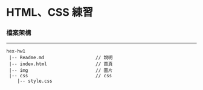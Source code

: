 # HTML、CSS 練習

### 檔案架構
---
```
hex-hw1
 |-- Readme.md                   // 說明
 |-- index.html                  // 首頁
 |-- img                         // 圖片
 |-- css                         // css
    |-- style.css
```